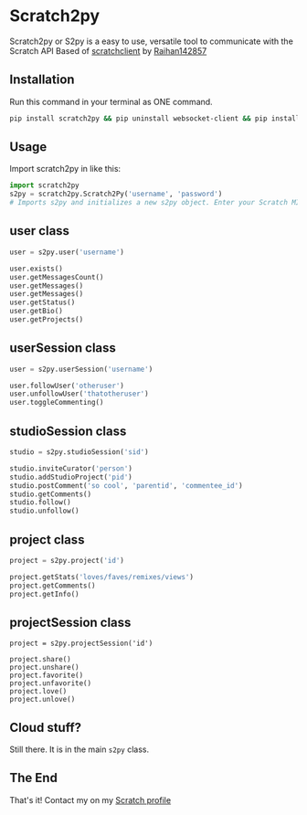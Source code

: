# Scratch2py

Scratch2py or S2py is a easy to use, versatile tool to communicate with the Scratch API
Based of [scratchclient](https://github.com/CubeyTheCube/scratchclient) by [Raihan142857](https://scratch.mit.edu/users/Raihan142857/)

## Installation

Run this command in your terminal as ONE command.

```bash
pip install scratch2py && pip uninstall websocket-client && pip install websocket-client
```

## Usage

Import scratch2py in like this:

```python
import scratch2py
s2py = scratch2py.Scratch2Py('username', 'password')
# Imports s2py and initializes a new s2py object. Enter your Scratch MIT credentials to create a connection with the API.
```

## user class
```python
user = s2py.user('username')

user.exists()
user.getMessagesCount()
user.getMessages()
user.getMessages()
user.getStatus()
user.getBio()
user.getProjects()
```

## userSession class
```python
user = s2py.userSession('username')

user.followUser('otheruser')
user.unfollowUser('thatotheruser')
user.toggleCommenting()
```

## studioSession class
```python
studio = s2py.studioSession('sid')

studio.inviteCurator('person')
studio.addStudioProject('pid')
studio.postComment('so cool', 'parentid', 'commentee_id')
studio.getComments()
studio.follow()
studio.unfollow()
```

## project class
```python
project = s2py.project('id')

project.getStats('loves/faves/remixes/views')
project.getComments()
project.getInfo()
```

## projectSession class
```
project = s2py.projectSession('id')

project.share()
project.unshare()
project.favorite()
project.unfavorite()
project.love()
project.unlove()
```

## Cloud stuff?
Still there. It is in the main `s2py` class.

## The End

That's it!
Contact my on my [Scratch profile](https://scratch.mit.edu/users/TheCloudDev/#comments)
